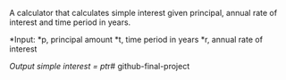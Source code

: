 A calculator that calculates simple interest given principal, annual rate of interest and time period in years.

*Input:
   *p, principal amount
   *t, time period in years
   *r, annual rate of interest

*Output
   *simple interest = p*t*r# github-final-project
